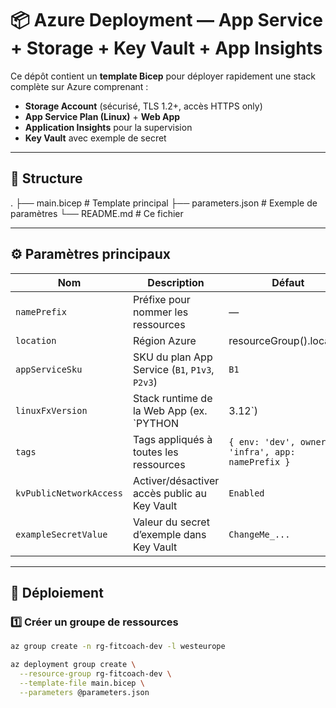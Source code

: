 # 📦 Azure Deployment — App Service + Storage + Key Vault + App Insights

Ce dépôt contient un **template Bicep** pour déployer rapidement une stack complète sur Azure comprenant :

- **Storage Account** (sécurisé, TLS 1.2+, accès HTTPS only)
- **App Service Plan (Linux)** + **Web App**
- **Application Insights** pour la supervision
- **Key Vault** avec exemple de secret

---

## 📂 Structure

.
├── main.bicep # Template principal
├── parameters.json # Exemple de paramètres
└── README.md # Ce fichier


---

## ⚙️ Paramètres principaux

| Nom                  | Description                                           | Défaut               | Obligatoire |
|----------------------|-------------------------------------------------------|----------------------|-------------|
| `namePrefix`         | Préfixe pour nommer les ressources                    | —                    | ✅          |
| `location`           | Région Azure                                          | resourceGroup().location | ❌          |
| `appServiceSku`      | SKU du plan App Service (`B1`, `P1v3`, `P2v3`)         | `B1`                 | ❌          |
| `linuxFxVersion`     | Stack runtime de la Web App (ex. `PYTHON|3.12`)        | `PYTHON|3.12`        | ❌          |
| `tags`               | Tags appliqués à toutes les ressources                 | `{ env: 'dev', owner: 'infra', app: namePrefix }` | ❌ |
| `kvPublicNetworkAccess` | Activer/désactiver accès public au Key Vault         | `Enabled`            | ❌          |
| `exampleSecretValue` | Valeur du secret d’exemple dans Key Vault              | `ChangeMe_...`       | ❌          |

---

## 🚀 Déploiement

### 1️⃣ Créer un groupe de ressources
```bash
az group create -n rg-fitcoach-dev -l westeurope

az deployment group create \
  --resource-group rg-fitcoach-dev \
  --template-file main.bicep \
  --parameters @parameters.json




